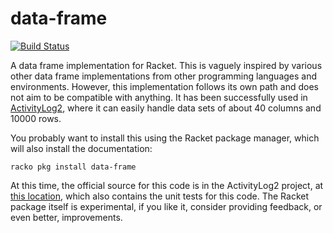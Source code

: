 # data-frame

[![Build Status](https://travis-ci.org/alex-hhh/data-frame.svg?branch=master)](https://travis-ci.org/alex-hhh/data-frame)

A data frame implementation for Racket.  This is vaguely inspired by various
other data frame implementations from other programming languages and
environments.  However, this implementation follows its own path and does not
aim to be compatible with anything.  It has been successfully used in
[ActivityLog2](https://github.com/alex-hhh/ActivityLog2), where it can easily
handle data sets of about 40 columns and 10000 rows.

You probably want to install this using the Racket package manager, which will
also install the documentation:

    racko pkg install data-frame
    
At this time, the official source for this code is in the ActivityLog2
project, at [this
location](https://github.com/alex-hhh/ActivityLog2/tree/master/rkt/data-frame),
which also contains the unit tests for this code.  The Racket package itself
is experimental, if you like it, consider providing feedback, or even better,
improvements.
